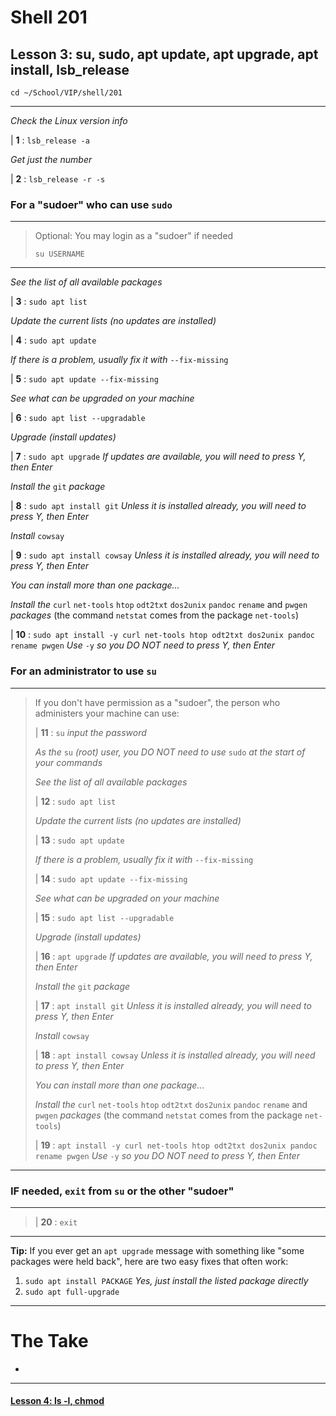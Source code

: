# Shell 201
## Lesson 3: su, sudo, apt update, apt upgrade, apt install, lsb_release

`cd ~/School/VIP/shell/201`

___

*Check the Linux version info*

| **1** : `lsb_release -a`

*Get just the number*

| **2** : `lsb_release -r -s`

### For a "sudoer" who can use `sudo`
>
___
> Optional: You may login as a "sudoer" if needed
>
> `su USERNAME`
>
___

*See the list of all available packages*

| **3** : `sudo apt list`

*Update the current lists (no updates are installed)*

| **4** : `sudo apt update`

*If there is a problem, usually fix it with* `--fix-missing`

| **5** : `sudo apt update --fix-missing`

*See what can be upgraded on your machine*

| **6** : `sudo apt list --upgradable`

*Upgrade (install updates)*

| **7** : `sudo apt upgrade` *If updates are available, you will need to press Y, then Enter*

*Install the* `git` *package*

| **8** : `sudo apt install git` *Unless it is installed already, you will need to press Y, then Enter*

*Install* `cowsay`

| **9** : `sudo apt install cowsay` *Unless it is installed already, you will need to press Y, then Enter*

*You can install more than one package...*

*Install the* `curl` `net-tools` `htop` `odt2txt` `dos2unix` `pandoc` `rename` and `pwgen` *packages* (the command `netstat` comes from the package `net-tools`)

| **10** : `sudo apt install -y curl net-tools htop odt2txt dos2unix pandoc rename pwgen` *Use* `-y` *so you DO NOT need to press Y, then Enter*

### For an administrator to use `su`
>
___
> If you don't have permission as a "sudoer", the person who administers your machine can use:
>
> | **11** : `su` *input the password*
>
> *As the* `su` *(root) user, you DO NOT need to use* `sudo` *at the start of your commands*
>
> *See the list of all available packages*
>
> | **12** : `sudo apt list`
>
> *Update the current lists (no updates are installed)*
>
> | **13** : `sudo apt update`
>
> *If there is a problem, usually fix it with* `--fix-missing`
>
> | **14** : `sudo apt update --fix-missing`
>
> *See what can be upgraded on your machine*
>
> | **15** : `sudo apt list --upgradable`
>
> *Upgrade (install updates)*
>
> | **16** : `apt upgrade` *If updates are available, you will need to press Y, then Enter*
>
> *Install the* `git` *package*
>
> | **17** : `apt install git` *Unless it is installed already, you will need to press Y, then Enter*
>
> *Install* `cowsay`
>
> | **18** : `apt install cowsay` *Unless it is installed already, you will need to press Y, then Enter*
>
> *You can install more than one package...*
>
> *Install the* `curl` `net-tools` `htop` `odt2txt` `dos2unix` `pandoc` `rename` and `pwgen` *packages* (the command `netstat` comes from the package `net-tools`)
>
> | **19** : `apt install -y curl net-tools htop odt2txt dos2unix pandoc rename pwgen` *Use* `-y` *so you DO NOT need to press Y, then Enter*
>
___

### IF needed, `exit` from `su` or the other "sudoer"
>
___
>
> | **20** : `exit`
>
___

**Tip:** If you ever get an `apt upgrade` message with something like "some packages were held back", here are two easy fixes that often work:

1. `sudo apt install PACKAGE` *Yes, just install the listed package directly*
2. `sudo apt full-upgrade`

___

# The Take

-

___

#### [Lesson 4: ls -l, chmod](https://github.com/inkVerb/vip/blob/master/201-shell/Lesson-04.md)
